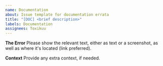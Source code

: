 ```yaml
---
name: Documentation
about: Issue template for documentation errata
title: "[DOC] <brief description>"
labels: Documentation
assignees: Toxikuu
---
```


**The Error**
Please show the relevant text, either as text or a screenshot, as well as where
it's located (link preferred).

**Context**
Provide any extra context, if needed.
